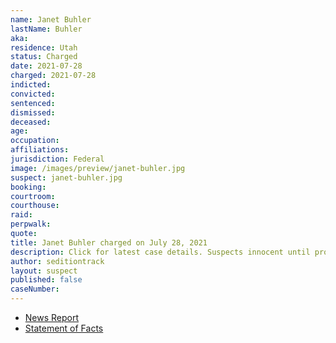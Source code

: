```yaml
---
name: Janet Buhler
lastName: Buhler
aka:
residence: Utah
status: Charged
date: 2021-07-28
charged: 2021-07-28
indicted:
convicted:
sentenced:
dismissed:
deceased:
age:
occupation:
affiliations:
jurisdiction: Federal
image: /images/preview/janet-buhler.jpg
suspect: janet-buhler.jpg
booking:
courtroom:
courthouse:
raid:
perpwalk:
quote:
title: Janet Buhler charged on July 28, 2021
description: Click for latest case details. Suspects innocent until proven guilty.
author: seditiontrack
layout: suspect
published: false
caseNumber:
---
```


- [News Report]()
- [Statement of Facts](https://extremism.gwu.edu/sites/g/files/zaxdzs2191/f/Janet%20Buhler%20Statement%20of%20Facts.pdf)
